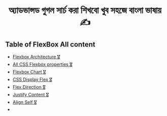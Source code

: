 <h1 align="center"> অ্যাডভান্সড গুগল সার্চ করা শিখবো খুব সহজে বাংলা ভাষায় ✍</h1>

[//]: # (Table of Content)

<a name="top"></a>

## Table of FlexBox All content



- [Flexbox Architecture 🎖️](#flex-1)
- [All CSS Flexbox properties 🎖️](#flex-2)
- [Flexbox Chart 🎖️](#flex-3)
- [CSS Display Flex 🎖️](#flex-4)
- [Flex Direction 🎖️](flex-5)
- [Justify Content 🎖️](flex-6)
- [Align Self 🎖️](flex-8)
- [](flex-9)


